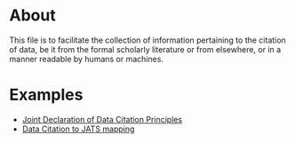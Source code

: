 # About
This file is to facilitate the collection of information pertaining to the citation of data, be it from the formal scholarly literature or from elsewhere, or in a manner readable by humans or machines.

# Examples
* [Joint Declaration of Data Citation Principles](https://www.force11.org/datacitation)
* [Data Citation to JATS mapping](https://github.com/data-citation-working-group/data-citation-workshop-2014)
